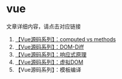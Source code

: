 # vue

文章详细内容，请点击对应链接

1. [【Vue源码系列】：computed vs methods](https://github.com/szjxxy/fe-happy-interview/issues/9)
2. [【Vue源码系列】：DOM-Diff](https://github.com/szjxxy/fe-happy-interview/issues/8)
3. [【Vue源码系列】：响应式原理](https://github.com/szjxxy/fe-happy-interview/issues/11)
4. [【Vue源码系列】：虚拟DOM](https://github.com/szjxxy/fe-happy-interview/issues/12)
5. 【Vue源码系列】：模板编译
